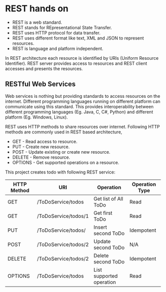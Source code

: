 # REST hands on

*   REST is a web standard.
*   REST stands for REpresentational State Transfer.
*   REST uses HTTP protocol for data transfer.
*   REST uses different format like text, XML and JSON to represent resources.
*   REST is language and platform independent.

In REST architecture each resource is identified by URIs (Uniform Resource Identifier).
REST server provides access to resources and REST client accesses and presents the resources.

## RESTful Web Services

Web services is nothing but providing standards to access resources on the internet. Different programming languages running on different platform can communicate using this standard. This provides interoperability between different programming languages (Eg. Java, C, C#, Python) and different platform (Eg. Windows, Linux).

REST uses HTTP methods to share resources over internet. Following HTTP methods are commonly used in REST based architecture,

*   GET - Read access to resource.
*   PUT - Create new resource.
*   POST - Update existing or create new resource.
*   DELETE - Remove resource.
*   OPTIONS - Get supported operations on a resource.

This project creates todo with following REST service:

HTTP Method | URI                  | Operation                | Operation Type
------------|----------------------|--------------------------|---------------
GET         | /ToDoService/todos   | Get list of All ToDo     | Read
GET         | /ToDoService/todos/1 | Get first ToDo           | Read
PUT         | /ToDoService/todos/  | Insert second ToDo       | Idempotent
POST        | /ToDoService/todos/2 | Update second ToDo       | N/A
DELETE      | /ToDoService/todos/2 | Delete second ToDo       | Idempotent
OPTIONS     | /ToDoService/todos   | List supported operation | Read
